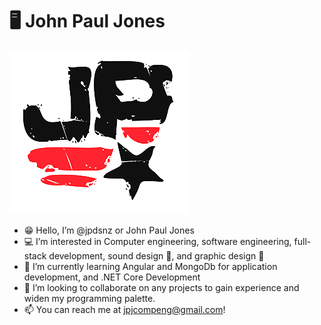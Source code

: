 
# 🖥 John Paul Jones
![JP Logo](https://github.com/jpdsnz/jpdsnz/blob/main/logo-semi-tp-75-2.png)


- 😁 Hello, I’m @jpdsnz or John Paul Jones
- 💻 I’m interested in Computer engineering, software engineering, full-stack development, sound design 🎵, and graphic design 🎨 
- 📖 I’m currently learning Angular and MongoDb for application development, and .NET Core Development
- 🎨 I’m looking to collaborate on any projects to gain experience and widen my programming palette.
- 📫 You can reach me at jpjcompeng@gmail.com!

<!---
jpdsnz/jpdsnz is a ✨ special ✨ repository because its `README.md` (this file) appears on your GitHub profile.
You can click the Preview link to take a look at your changes.
--->
